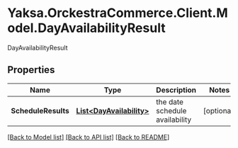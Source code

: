 # Yaksa.OrckestraCommerce.Client.Model.DayAvailabilityResult
DayAvailabilityResult

## Properties

Name | Type | Description | Notes
------------ | ------------- | ------------- | -------------
**ScheduleResults** | [**List&lt;DayAvailability&gt;**](DayAvailability.md) | the date schedule availability | [optional] 

[[Back to Model list]](../README.md#documentation-for-models) [[Back to API list]](../README.md#documentation-for-api-endpoints) [[Back to README]](../README.md)

